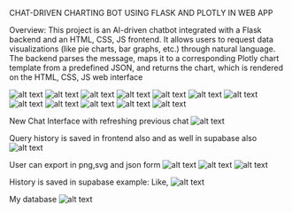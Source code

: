 CHAT-DRIVEN CHARTING BOT USING FLASK AND PLOTLY IN WEB APP

Overview:
This project is an AI-driven chatbot integrated with a Flask backend and an HTML, CSS, JS 
frontend. 
It allows users to request data visualizations (like pie charts, bar graphs, etc.) through 
natural language. 
The backend parses the message, maps it to a corresponding Plotly chart template from a 
predefined JSON, and returns the chart, which is rendered on the HTML, CSS, JS web 
interface

![alt text](./images/image.png)
![alt text](./images/image2.png)
![alt text](./images/image-1.png)
![alt text](./images/image-2.png)
![alt text](./images/image-3.png)
![alt text](./images/image-4.png)
![alt text](./images/image-5.png)
![alt text](./images/image-6.png)
![alt text](./images/image-7.png)
![alt text](./images/image-8.png)
![alt text](./images/image-9.png)
![alt text](./images/image-10.png)

New Chat Interface with refreshing previous chat
![alt text](./images/image-11.png)

Query history is saved in frontend also and as well in supabase also
![alt text](./images/image-12.png)

User can export in png,svg and json form 
![alt text](./images/image-13.png)
![alt text](./images/image-14.png)
![alt text](./images/image-15.png)

History is saved in supabase
example: Like,
![alt text](./images/image-16.png)

My database
![alt text](./images/image-17.png)